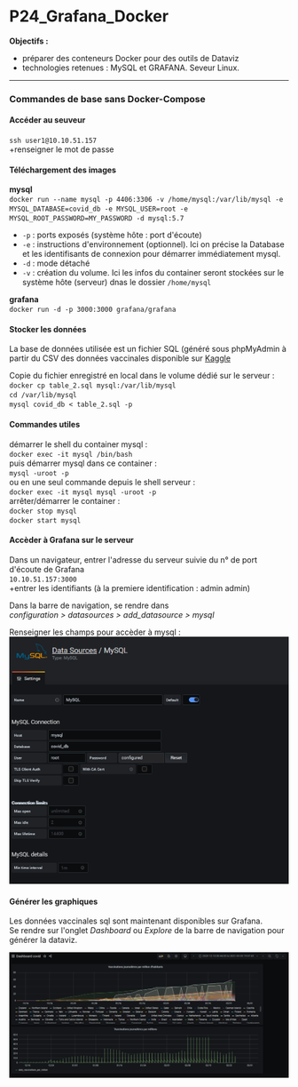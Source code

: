 # P24_Grafana_Docker

__Objectifs :__
- préparer des conteneurs Docker pour des outils de Dataviz
- technologies retenues : MySQL et GRAFANA. Seveur Linux.
<hr>

### Commandes de base sans Docker-Compose

#### Accéder au seuveur

`ssh user1@10.10.51.157`<br>
+renseigner le mot de passe

#### Téléchargement des images
__mysql__<br>
`docker run --name mysql -p 4406:3306 -v /home/mysql:/var/lib/mysql -e MYSQL_DATABASE=covid_db -e MYSQL_USER=root -e MYSQL_ROOT_PASSWORD=MY_PASSWORD -d mysql:5.7`

- `-p` : ports exposés (système hôte : port d'écoute)
- `-e` : instructions d'environnement (optionnel). Ici on précise la Database et les identifisants de connexion pour démarrer immédiatement mysql.
- `-d` : mode détaché 
- `-v` : création du volume. Ici les infos du container seront stockées sur le système hôte (serveur) dnas le dossier `/home/mysql`

__grafana__<br>
`docker run -d -p 3000:3000 grafana/grafana` 

#### Stocker les données

La base de données utilisée est un fichier SQL (généré sous phpMyAdmin à partir du CSV des données vaccinales disponible sur [Kaggle](https://www.kaggle.com/gpreda/covid-world-vaccination-progress)

Copie du fichier enregistré en local dans le volume dédié sur le serveur :<br>
`docker cp table_2.sql mysql:/var/lib/mysql`<br>
`cd /var/lib/mysql`<br>
`mysql covid_db < table_2.sql -p`<br>

#### Commandes utiles

démarrer le shell du container mysql :<br>
`docker exec -it mysql /bin/bash`<br>
puis démarrer mysql dans ce container :<br>
`mysql -uroot -p`<br>
ou en une seul commande depuis le shell serveur :<br>
`docker exec -it mysql mysql -uroot -p`<br>
arrêter/démarrer le container :<br>
`docker stop mysql`<br>
`docker start mysql`<br>

#### Accèder à Grafana sur le serveur <br>
Dans un navigateur, entrer l'adresse du serveur suivie du n° de port d'écoute de Grafana<br>
`10.10.51.157:3000`    <br>
+entrer les identifiants (à la premiere identification : admin admin) 

Dans la barre de navigation, se rendre dans<br>
_configuration > datasources > add_datasource > mysql_

Renseigner les champs pour accèder à mysql :<br>
![connexion](connexion_grafana.png)

#### Générer les graphiques
Les données vaccinales sql sont maintenant disponibles sur Grafana. <br>
Se rendre sur l'onglet _Dashboard_ ou _Explore_ de la barre de navigation pour générer la dataviz.<br>

![graph](graph.png)
